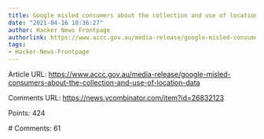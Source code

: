 ```yaml
---
title: Google misled consumers about the collection and use of location data
date: "2021-04-16 10:36:27"
author: Hacker News Frontpage
authorlink: https://www.accc.gov.au/media-release/google-misled-consumers-about-the-collection-and-use-of-location-data
tags:
- Hacker-News-Frontpage
---
```


<p>Article URL: <a href="https://www.accc.gov.au/media-release/google-misled-consumers-about-the-collection-and-use-of-location-data">https://www.accc.gov.au/media-release/google-misled-consumers-about-the-collection-and-use-of-location-data</a></p>
<p>Comments URL: <a href="https://news.ycombinator.com/item?id=26832123">https://news.ycombinator.com/item?id=26832123</a></p>
<p>Points: 424</p>
<p># Comments: 61</p>
